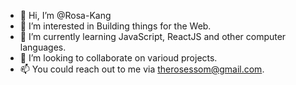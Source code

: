 - 👋 Hi, I’m @Rosa-Kang
- 👀 I’m interested in Building things for the Web.
- 🌱 I’m currently learning JavaScript, ReactJS and other computer languages.
- 💞️ I’m looking to collaborate on varioud projects.
- 📫 You could reach out to me via therosessom@gmail.com.

<!---
Rosa-Kang/Rosa-Kang is a ✨ special ✨ repository because its `README.md` (this file) appears on your GitHub profile.
You can click the Preview link to take a look at your changes.
--->
